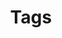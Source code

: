 ---
title: "Tags"
layout: "tags"
slug: "tags"
menu:
    main:
        weight: 2
        params: 
            icon: tag
---
